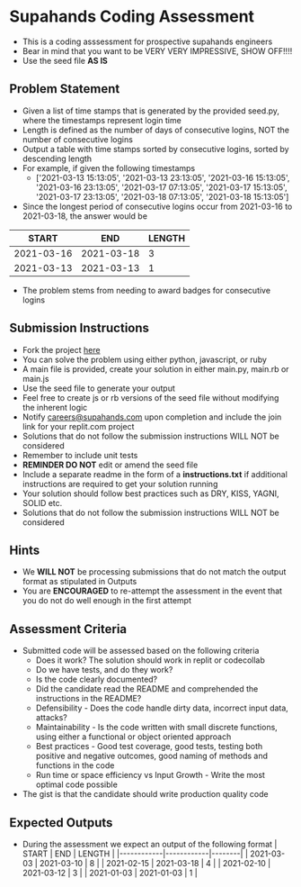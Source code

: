 # Supahands Coding Assessment
* This is a coding asssessment for prospective supahands engineers
* Bear in mind that you want to be VERY VERY IMPRESSIVE, SHOW OFF!!!!
* Use the seed file **AS IS**

## Problem Statement
* Given a list of time stamps that is generated by the provided seed.py, where the timestamps represent login time
* Length is defined as the number of days of consecutive logins, NOT the number of consecutive logins
* Output a table with time stamps sorted by consecutive logins, sorted by descending length
* For example, if given the following timestamps 
  * ['2021-03-13 15:13:05', '2021-03-13 23:13:05', '2021-03-16 15:13:05', '2021-03-16 23:13:05', '2021-03-17 07:13:05', '2021-03-17 15:13:05', '2021-03-17 23:13:05', '2021-03-18 07:13:05', '2021-03-18 15:13:05']
* Since the longest period of consecutive logins occur from 2021-03-16 to 2021-03-18, the answer would be

| START      | END        | LENGTH |
|------------|------------|--------|
| 2021-03-16 | 2021-03-18 |      3 |
| 2021-03-13 | 2021-03-13 |      1 |


* The problem stems from needing to award badges for consecutive logins

## Submission Instructions
* Fork the project [here](https://replit.com/@Kaizenx/HelioPause)
* You can solve the problem using either python, javascript, or ruby
* A main file is provided, create your solution in either main.py, main.rb or main.js
* Use the seed file to generate your output
* Feel free to create js or rb versions of the seed file without modifying the inherent logic
* Notify [careers@supahands.com](mailto:careers@supahands.com) upon completion and include the join link for your replit.com project
* Solutions that do not follow the submission instructions WILL NOT be considered
* Remember to include unit tests
* **REMINDER DO NOT** edit or amend the seed file
* Include a separate readme in the form of a **instructions.txt** if additional instructions are required to get your solution running
* Your solution should follow best practices such as DRY, KISS, YAGNI, SOLID etc.
* Solutions that do not follow the submission instructions WILL NOT be considered

## Hints
* We **WILL NOT** be processing submissions that do not match the output format as stipulated in Outputs
* You are **ENCOURAGED** to re-attempt the assessment in the event that you do not do well enough in the first attempt

## Assessment Criteria
* Submitted code will be assessed based on the following criteria
  * Does it work? The solution should work in replit or codecollab
  * Do we have tests, and do they work?
  * Is the code clearly documented?
  * Did the candidate read the README and comprehended the instructions in the README?
  * Defensibility - Does the code handle dirty data, incorrect input data, attacks?
  * Maintainability - Is the code written with small discrete functions, using either a functional or object oriented approach
  * Best practices - Good test coverage, good tests, testing both positive and negative outcomes, good naming of methods and functions in the code
  * Run time or space efficiency vs Input Growth - Write the most optimal code possible
* The gist is that the candidate should write production quality code


## Expected Outputs
* During the assessment we expect an output of the following format
| START      | END        | LENGTH |
|------------|------------|--------|
| 2021-03-03 | 2021-03-10 |      8 |
| 2021-02-15 | 2021-03-18 |      4 |
| 2021-02-10 | 2021-03-12 |      3 |
| 2021-01-03 | 2021-01-03 |      1 |